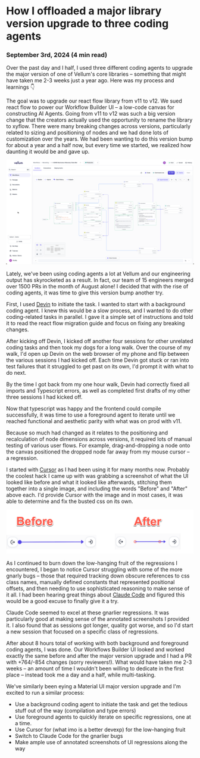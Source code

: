 # How I offloaded a major library version upgrade to three coding agents

### September 3rd, 2024 (4 min read)

Over the past day and I half, I used three different coding agents to upgrade the major version of one of Vellum's
core libraries – something that might have taken me 2-3 weeks just a year ago. Here was my process and learnings 👇

The goal was to upgrade our react flow library from v11 to v12. We sued react flow to power our Workflow Builder UI
– a low-code canvas for constructing AI Agents. Going from v11 to v12 was such a big version change that the creators
actually used the opportunity to rename the library to xyflow. There were many breaking changes across versions,
particularly related to sizing and positioning of nodes and we had done lots of customization over the years. We had
been wanting to do this version bump for about a year and a half now, but every time we started, we realized how
daunting it would be and gave up.

![An example of an AI Agent built using Vellum's Workflow Builder](/articles/assets/vellum-workflow-builder.png)

Lately, we've been using coding agents a lot at Vellum and our engineering output has skyrocketed as a result. In fact,
our team of 15 engineers merged over 1500 PRs in the month of August alone! I decided that with the rise of coding
agents, it was time to give this version bump another try.

First, I used [Devin](https://devin.ai/) to initiate the task. I wanted to start with a background coding agent. I knew
this would be a slow process, and I wanted to do other coding-related tasks in parallel. I gave it a simple set of
instructions and told it
to read the react flow migration guide and focus on fixing any breaking changes.

After kicking off Devin, I kicked off another four sessions for other unrelated coding tasks and then took my dogs for a
long walk. Over the course of my walk, I'd open up Devin on the web browser of my phone and flip between the various
sessions I had kicked off. Each time Devin got stuck or ran into test failures that it struggled to get past on its own,
I'd prompt it with what to do next.

By the time I got back from my one hour walk, Devin had correctly fixed all imports and Typescript errors, as well as
completed first drafts of my other three sessions I had kicked off.

Now that typescript was happy and the frontend could compile successfully, it was time to use a foreground agent to
iterate until we reached functional and aesthetic parity with what was on prod with v11.

Because so much had changed as it relates to the positioning and recalculation of node dimensions across versions, it
required lots of manual testing of various user flows. For example, drag-and-dropping a node onto the canvas positioned
the dropped node far away from my mouse cursor – a regression.

I started with [Cursor](https://cursor.com/) as I had been using it for many months now. Probably the coolest hack I
came up with was grabbing a screenshot of what the UI looked like before and what it looked like afterwards, 
stitching them together into a single
image, and including the words "Before" and "After" above each. I'd provide Cursor with the image and in most cases, it
was able to determine and fix the busted css on its own.

[![A screenshot showing a UI regression before and after upgrading a library version, with the words "Before" and"After" above each side](articles/assets/before-and-after-example.png)](/articles/assets/ui-regression-before-after.png)

As I continued to burn down the low-hanging fruit of the regressions I encountered, I began to notice Cursor struggling
with some of the more gnarly bugs – those that required tracking down obscure references to css class names, manually
defined constants that represented positional offsets, and then needing to use sophisticated reasoning to make sense of
it all. I had been hearing great things about [Claude Code](https://www.anthropic.com/claude-code) and figured this
would be a good excuse to finally give
it a
try.

Claude Code seemed to excel at these gnarlier regressions. It was particularly good at making sense of the annotated
screenshots I provided it. I also found that as sessions got longer, quality got worse, and so I'd start a new session
that focused on a specific class of regressions.

After about 8 hours total of working with both background and foreground coding agents, I was done. Our Workflows
Builder UI looked and worked exactly the same before and after the major version upgrade and I had a PR with +764/-854
changes (sorry reviewers!). What would have taken me 2-3 weeks – an amount of time I wouldn't been willing to dedicate
in the first place – instead took me a day and a half, while multi-tasking.

We've similarly been eying a Material UI major version upgrade and I'm excited to run a similar process:

- Use a background coding agent to initiate the task and get the tedious stuff out of the way (compilation and type
  errors)
- Use foreground agents to quickly iterate on specific regressions, one at a time.
- Use Cursor for (what imo is a better devexp) for the low-hanging fruit
- Switch to Claude Code for the gnarlier bugs
- Make ample use of annotated screenshots of UI regressions along the way

